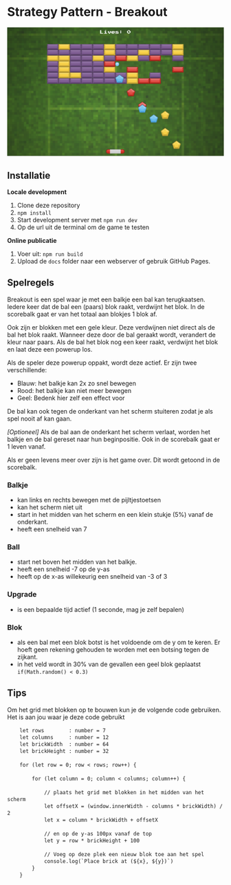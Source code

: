 # Strategy Pattern - Breakout

![Game image](public/images/game-image.png)

## Installatie

**Locale development**

1. Clone deze repository
2. `npm install`
2. Start development server met `npm run dev`
3. Op de url uit de terminal om de game te testen

**Online publicatie**

1. Voer uit: `npm run build`
2. Upload de `docs` folder naar een webserver of gebruik GitHub Pages.

## Spelregels

Breakout is een spel waar je met een balkje een bal kan terugkaatsen. Iedere keer dat de bal een (paars) blok raakt, verdwijnt het blok. In de scorebalk gaat er van het totaal aan blokjes 1 blok af. 

Ook zijn er blokken met een gele kleur. Deze verdwijnen niet direct als de bal het blok raakt. Wanneer deze door de bal geraakt wordt, verandert de kleur naar paars. Als de bal het blok nog een keer raakt, verdwijnt het blok en laat deze een powerup los.

Als de speler deze powerup oppakt, wordt deze actief. Er zijn twee verschillende:
- Blauw: het balkje kan 2x zo snel bewegen
- Rood: het balkje kan niet meer bewegen
- Geel: Bedenk hier zelf een effect voor

De bal kan ook tegen de onderkant van het scherm stuiteren zodat je als spel nooit af kan gaan. 

*[Optioneel]*
Als de bal aan de onderkant het scherm verlaat, worden het balkje en de bal gereset naar hun beginpositie. Ook in de scorebalk gaat er 1 leven vanaf. 

Als er geen levens meer over zijn is het game over. Dit wordt getoond in de scorebalk. 

### Balkje
- kan links en rechts bewegen met de pijltjestoetsen
- kan het scherm niet uit
- start in het midden van het scherm en een klein stukje (5%) vanaf de onderkant. 
- heeft een snelheid van 7

### Ball
- start net boven het midden van het balkje. 
- heeft een snelheid -7 op de y-as
- heeft op de x-as willekeurig een snelheid van -3 of 3

### Upgrade
- is een bepaalde tijd actief (1 seconde, mag je zelf bepalen)

### Blok
- als een bal met een blok botst is het voldoende om de y om te keren. Er hoeft geen rekening gehouden te worden met een botsing tegen de zijkant. 
- in het veld wordt in 30% van de gevallen een geel blok geplaatst ```if(Math.random() < 0.3)```

## Tips
Om het grid met blokken op te bouwen kun je de volgende code gebruiken. Het is aan jou waar je deze code gebruikt
```
    let rows        : number = 7
    let columns     : number = 12
    let brickWidth  : number = 64
    let brickHeight : number = 32

    for (let row = 0; row < rows; row++) {

        for (let column = 0; column < columns; column++) {

            // plaats het grid met blokken in het midden van het scherm
            let offsetX = (window.innerWidth - columns * brickWidth) / 2
            let x = column * brickWidth + offsetX
            
            // en op de y-as 100px vanaf de top
            let y = row * brickHeight + 100
            
            // Voeg op deze plek een nieuw blok toe aan het spel
            console.log(`Place brick at (${x}, ${y})`)
        }
    }
```